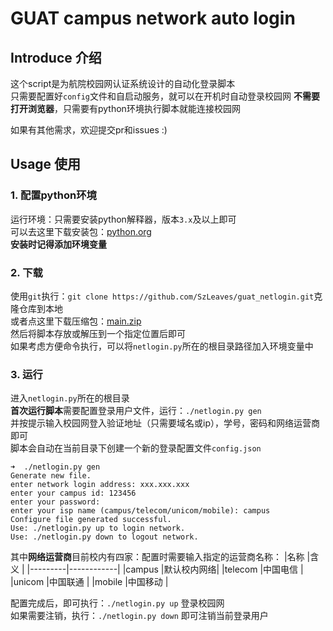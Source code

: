 # GUAT campus network auto login

## Introduce 介绍
这个script是为航院校园网认证系统设计的自动化登录脚本  
只需要配置好`config`文件和自启动服务，就可以在开机时自动登录校园网
**不需要打开浏览器**，只需要有python环境执行脚本就能连接校园网  

如果有其他需求，欢迎提交pr和issues :)

## Usage 使用

### 1. 配置python环境
运行环境：只需要安装python解释器，版本`3.x`及以上即可  
可以去这里下载安装包：[python.org](https://www.python.org/)  
**安装时记得添加环境变量**

### 2. 下载
使用`git`执行：`git clone https://github.com/SzLeaves/guat_netlogin.git`克隆仓库到本地  
或者点这里下载压缩包：[main.zip](https://github.com/SzLeaves/guat_netlogin/archive/refs/heads/main.zip)  
然后将脚本存放或解压到一个指定位置后即可  
如果考虑方便命令执行，可以将`netlogin.py`所在的根目录路径加入环境变量中  

### 3. 运行
进入`netlogin.py`所在的根目录  
**首次运行脚本**需要配置登录用户文件，运行：`./netlogin.py gen`  
并按提示输入校园网登入验证地址（只需要域名或ip），学号，密码和网络运营商即可  
脚本会自动在当前目录下创建一个新的登录配置文件`config.json`  
```
➜  ./netlogin.py gen
Generate new file.
enter network login address: xxx.xxx.xxx
enter your campus id: 123456
enter your password: 
enter your isp name (campus/telecom/unicom/mobile): campus
Configure file generated successful.
Use: ./netlogin.py up to login network.
Use: ./netlogin.py down to logout network.
```

其中**网络运营商**目前校内有四家：配置时需要输入指定的运营商名称：
|名称     |含义        |
|---------|------------|
|campus   |默认校内网络|
|telecom  |中国电信    |
|unicom   |中国联通    |
|mobile   |中国移动    |

配置完成后，即可执行：`./netlogin.py up` 登录校园网  
如果需要注销，执行：`./netlogin.py down` 即可注销当前登录用户  

